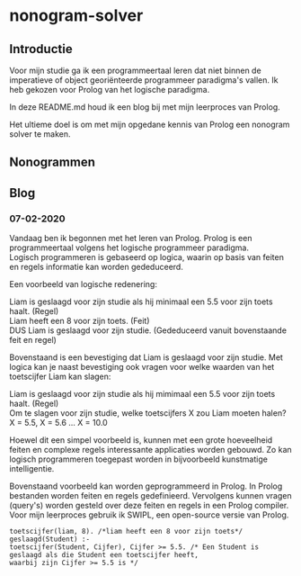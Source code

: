 # nonogram-solver
## Introductie
Voor mijn studie ga ik een programmeertaal leren dat niet binnen de imperatieve of object georiënteerde programmeer paradigma's vallen. Ik heb gekozen voor Prolog van het logische paradigma. 

In deze README.md houd ik een blog bij met mijn leerproces van Prolog.

Het ultieme doel is om met mijn opgedane kennis van Prolog een nonogram solver te maken. 

## Nonogrammen

## Blog
### 07-02-2020
Vandaag ben ik begonnen met het leren van Prolog. Prolog is een programmeertaal volgens het logische programmeer paradigma.  
Logisch programmeren is gebaseerd op logica, waarin op basis van feiten en regels informatie kan worden gededuceerd. 

Een voorbeeld van logische redenering:  

Liam is geslaagd voor zijn studie als hij minimaal een 5.5 voor zijn toets haalt. (Regel)  
Liam heeft een 8 voor zijn toets. (Feit)  
DUS Liam is geslaagd voor zijn studie. (Gededuceerd vanuit bovenstaande feit en regel)  

Bovenstaand is een bevestiging dat Liam is geslaagd voor zijn studie. Met logica kan je naast bevestiging ook vragen voor welke waarden van het toetscijfer Liam kan slagen:

Liam is geslaagd voor zijn studie als hij mimimaal een 5.5 voor zijn toets haalt. (Regel)  
Om te slagen voor zijn studie, welke toetscijfers X zou Liam moeten halen?  
X = 5.5, X = 5.6 ... X = 10.0  

Hoewel dit een simpel voorbeeld is, kunnen met een grote hoeveelheid feiten en complexe regels interessante applicaties worden gebouwd. Zo kan logisch programmeren toegepast worden in bijvoorbeeld kunstmatige intelligentie.

Bovenstaand voorbeeld kan worden geprogrammeerd in Prolog. In Prolog bestanden worden feiten en regels gedefinieerd. Vervolgens kunnen vragen (query's) worden gesteld over deze feiten en regels in een Prolog compiler. Voor mijn leerproces gebruik ik SWIPL, een open-source versie van Prolog.

``` 
toetscijfer(liam, 8). /*liam heeft een 8 voor zijn toets*/ 
geslaagd(Student) :- 
toetscijfer(Student, Cijfer), Cijfer >= 5.5. /* Een Student is geslaagd als die Student een toetscijfer heeft,  
waarbij zijn Cijfer >= 5.5 is */
```


